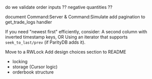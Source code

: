 do we validate order inputs ??
negative quantities ??

document Command:Server & Command:Simulate
add pagination to get_trade_logs handler

If you need "newest first" efficiently, consider:
A second column with inverted timestamp keys, OR
Using an iterator that supports `seek_to_last/prev` (if ParityDB adds it).


Move to a RWLock 
Add design choices section to README
- locking
- storage (Cursor logic)
- orderbook structure